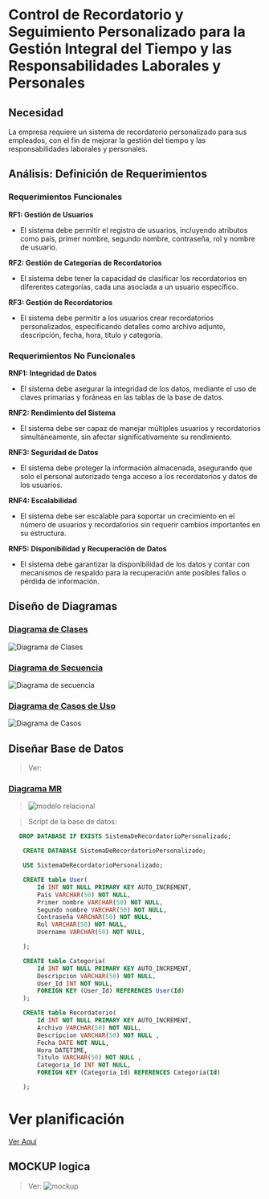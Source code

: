 # Control de Recordatorio y Seguimiento Personalizado para la Gestión Integral del Tiempo y las Responsabilidades Laborales y Personales

## Necesidad

La empresa requiere un sistema de recordatorio personalizado para sus empleados, con el fin de mejorar la gestión del tiempo y las responsabilidades laborales y personales.

## Análisis: Definición de Requerimientos

### Requerimientos Funcionales

**RF1: Gestión de Usuarios**
- El sistema debe permitir el registro de usuarios, incluyendo atributos como país, primer nombre, segundo nombre, contraseña, rol y nombre de usuario.

**RF2: Gestión de Categorías de Recordatorios**
- El sistema debe tener la capacidad de clasificar los recordatorios en diferentes categorías, cada una asociada a un usuario específico.

**RF3: Gestión de Recordatorios**
- El sistema debe permitir a los usuarios crear recordatorios personalizados, especificando detalles como archivo adjunto, descripción, fecha, hora, título y categoría.

### Requerimientos No Funcionales

**RNF1: Integridad de Datos**
- El sistema debe asegurar la integridad de los datos, mediante el uso de claves primarias y foráneas en las tablas de la base de datos.

**RNF2: Rendimiento del Sistema**
- El sistema debe ser capaz de manejar múltiples usuarios y recordatorios simultáneamente, sin afectar significativamente su rendimiento.

**RNF3: Seguridad de Datos**
- El sistema debe proteger la información almacenada, asegurando que solo el personal autorizado tenga acceso a los recordatorios y datos de los usuarios.

**RNF4: Escalabilidad**
- El sistema debe ser escalable para soportar un crecimiento en el número de usuarios y recordatorios sin requerir cambios importantes en su estructura.

**RNF5: Disponibilidad y Recuperación de Datos**
- El sistema debe garantizar la disponibilidad de los datos y contar con mecanismos de respaldo para la recuperación ante posibles fallos o pérdida de información.

## Diseño de Diagramas

### [Diagrama de Clases](IMG/DiagramaClases/Clases.wsd)

![Diagrama de Clases](IMG/DiagramaClases/Clases.png)

### [Diagrama de Secuencia](IMG/DiagramaSecuencia/Secuencia.wsd)

![Diagrama de secuencia](IMG/DiagramaSecuencia/Secuencia.png)


### [Diagrama de Casos de Uso](IMG/DiagramaCasosdeUso/Casosdeuso.wsd)

![Diagrama de Casos](IMG/DiagramaCasosdeUso/Casosdeuso.png)


## Diseñar Base de Datos

> Ver:
### [Diagrama MR](IMG/Mr/MR.wsd)
> ![modelo relacional](IMG/Mr/MR.png)

> Script de la base de datos:

```sql
   DROP DATABASE IF EXISTS SistemaDeRecordatorioPersonalizado;

    CREATE DATABASE SistemaDeRecordatorioPersonalizado;

    USE SistemaDeRecordatorioPersonalizado;

    CREATE table User(
        Id INT NOT NULL PRIMARY KEY AUTO_INCREMENT,
        País VARCHAR(50) NOT NULL,
        Primer nombre VARCHAR(50) NOT NULL,
        Segundo nombre VARCHAR(50) NOT NULL,
        Contraseña VARCHAR(50) NOT NULL,
        Rol VARCHAR(50) NOT NULL,
        Username VARCHAR(50) NOT NULL,

    );

    CREATE table Categoria(
        Id INT NOT NULL PRIMARY KEY AUTO_INCREMENT,
        Descripcion VARCHAR(50) NOT NULL,
        User_Id INT NOT NULL,
        FOREIGN KEY (User_Id) REFERENCES User(Id)
    );

    CREATE table Recordatorio(
        Id INT NOT NULL PRIMARY KEY AUTO_INCREMENT,
        Archivo VARCHAR(50) NOT NULL,
        Descripcion VARCHAR(50) NOT NULL ,
        Fecha DATE NOT NULL,
        Hora DATETIME,
        Titulo VARCHAR(50) NOT NULL ,
        Categoria_Id INT NOT NULL,
        FOREIGN KEY (Categoria_Id) REFERENCES Categoria(Id)

    );


```
# Ver planificación
[Ver Aquí](https://trello.com/b/sloMX50s/proyecto)

## MOCKUP logica

   > Ver:
   > ![mockup](IMG/mockup.png)

